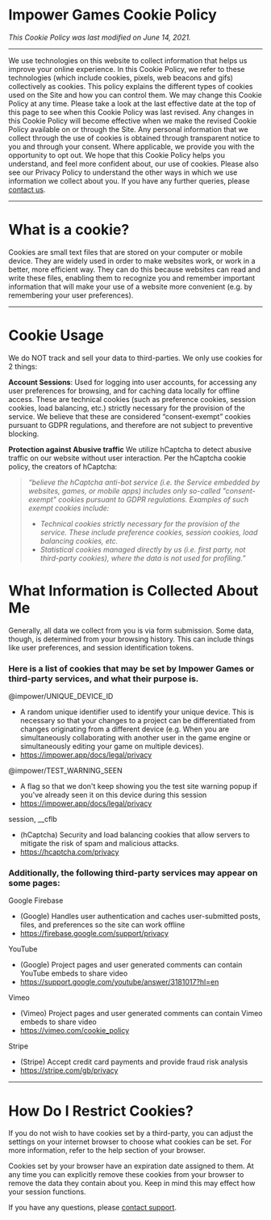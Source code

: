 # Impower Games Cookie Policy

_This Cookie Policy was last modified on June 14, 2021._

---

We use technologies on this website to collect information that helps us improve your online experience. In this Cookie Policy, we refer to these technologies (which include cookies, pixels, web beacons and gifs) collectively as cookies. This policy explains the different types of cookies used on the Site and how you can control them. We may change this Cookie Policy at any time. Please take a look at the last effective date at the top of this page to see when this Cookie Policy was last revised. Any changes in this Cookie Policy will become effective when we make the revised Cookie Policy available on or through the Site. Any personal information that we collect through the use of cookies is obtained through transparent notice to you and through your consent. Where applicable, we provide you with the opportunity to opt out. We hope that this Cookie Policy helps you understand, and feel more confident about, our use of cookies. Please also see our Privacy Policy to understand the other ways in which we use information we collect about you. If you have any further queries, please [contact us](/support).

---

# What is a cookie?

Cookies are small text files that are stored on your computer or mobile device. They are widely used in order to make websites work, or work in a better, more efficient way. They can do this because websites can read and write these files, enabling them to recognize you and remember important information that will make your use of a website more convenient (e.g. by remembering your user preferences).

---

# Cookie Usage

We do NOT track and sell your data to third-parties. We only use cookies for 2 things:

**Account Sessions**: Used for logging into user accounts, for accessing any user preferences for browsing, and for caching data locally for offline access. These are technical cookies (such as preference cookies, session cookies, load balancing, etc.) strictly necessary for the provision of the service. We believe that these are considered “consent-exempt” cookies pursuant to GDPR regulations, and therefore are not subject to preventive blocking.

**Protection against Abusive traffic** We utilize hCaptcha to detect abusive traffic on our website without user interaction. Per the hCaptcha cookie policy, the creators of hCaptcha:

> _“believe the hCaptcha anti-bot service (i.e. the Service embedded by websites, games, or mobile apps) includes only so-called "consent-exempt" cookies pursuant to GDPR regulations. Examples of such exempt cookies include:_
>
> - _Technical cookies strictly necessary for the provision of the service. These include preference cookies, session cookies, load balancing cookies, etc._
> - _Statistical cookies managed directly by us (i.e. first party, not third-party cookies), where the data is not used for profiling.”_

# What Information is Collected About Me

Generally, all data we collect from you is via form submission. Some data, though, is determined from your browsing history. This can include things like user preferences, and session identification tokens.

### Here is a list of cookies that may be set by Impower Games or third-party services, and what their purpose is.

@impower/UNIQUE_DEVICE_ID

- A random unique identifier used to identify your unique device. This is necessary so that your changes to a project can be differentiated from changes originating from a different device (e.g. When you are simultaneously collaborating with another user in the game engine or simultaneously editing your game on multiple devices).
- https://impower.app/docs/legal/privacy

@impower/TEST_WARNING_SEEN

- A flag so that we don't keep showing you the test site warning popup if you've already seen it on this device during this session
- https://impower.app/docs/legal/privacy

session, \_\_cflb

- (hCaptcha) Security and load balancing cookies that allow servers to mitigate the risk of spam and malicious attacks.
- https://hcaptcha.com/privacy

### Additionally, the following third-party services may appear on some pages:

Google Firebase

- (Google) Handles user authentication and caches user-submitted posts, files, and preferences so the site can work offline
- https://firebase.google.com/support/privacy

YouTube

- (Google) Project pages and user generated comments can contain YouTube embeds to share video
- https://support.google.com/youtube/answer/3181017?hl=en

Vimeo

- (Vimeo) Project pages and user generated comments can contain Vimeo embeds to share video
- https://vimeo.com/cookie_policy

Stripe

- (Stripe) Accept credit card payments and provide fraud risk analysis
- https://stripe.com/gb/privacy

---

# How Do I Restrict Cookies?

If you do not wish to have cookies set by a third-party, you can adjust the settings on your internet browser to choose what cookies can be set. For more information, refer to the help section of your browser.

Cookies set by your browser have an expiration date assigned to them. At any time you can explicitly remove these cookies from your browser to remove the data they contain about you. Keep in mind this may effect how your session functions.

If you have any questions, please [contact support](/support).
